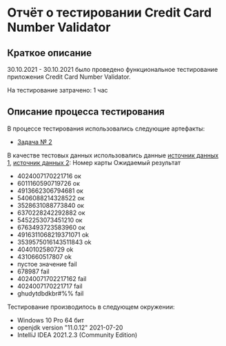 # Отчёт о тестировании Credit Card Number Validator

## Краткое описание

30.10.2021 - 30.10.2021 было проведено функциональное тестирование приложения Credit Card Number Validator.

На тестирование затрачено: 1 час


## Описание процесса тестирования

В процессе тестирования использовались следующие артефакты:
* [Задача № 2](https://github.com/netology-code/javaqa-homeworks/blob/master/intro/MERGED.md) 

В качестве тестовых данных использовались данные [источник данных 1](https://www.freeformatter.com/credit-card-number-generator-validator.html), [источник данных 2](https://www.myfakeinfo.com/creditcard/visa-credit-card.php):
  Номер карты               Ожидаемый результат
* 4024007170221716            ок
* 6011160590719726            ок
* 4913662306794681            ок
* 5406088214328522            ок
* 3528631088773840            ок
* 6370228242292882            ок
* 5452253073451210            ок
* 6763493723583960            ок
* 4916311068219371071         ok
* 3539575016143511843         ok
* 4040102580729               ok
* 4310660517807               ok
* пустое значение             fail
* 678987                      fail
* 40240071702217162           fail
* 4024007170221717            fail
* ghudytdbdkbr#%%             fail



Тестирование производилось в следующем окружении:
* Windows 10 Pro 64 бит
* openjdk version "11.0.12" 2021-07-20
* IntelliJ IDEA 2021.2.3 (Community Edition)
